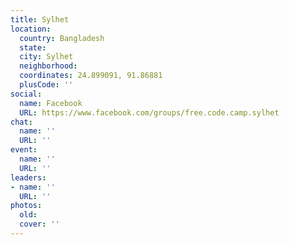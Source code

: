 ```yaml
---
title: Sylhet
location:
  country: Bangladesh
  state: 
  city: Sylhet
  neighborhood: 
  coordinates: 24.899091, 91.86881
  plusCode: ''
social:
  name: Facebook
  URL: https://www.facebook.com/groups/free.code.camp.sylhet
chat:
  name: ''
  URL: ''
event:
  name: ''
  URL: ''
leaders:
- name: ''
  URL: ''
photos:
  old: 
  cover: ''
---
```

